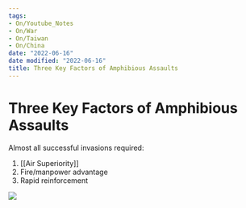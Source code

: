 ```yaml
---
tags:
- On/Youtube_Notes
- On/War
- On/Taiwan
- On/China
date: "2022-06-16"
date modified: "2022-06-16"
title: Three Key Factors of Amphibious Assaults
---
```


# Three Key Factors of Amphibious Assaults
Almost all successful invasions required:
1. [[Air Superiority]]
2. Fire/manpower advantage
3. Rapid reinforcement

![](https://i.imgur.com/7HMK03T.png)
